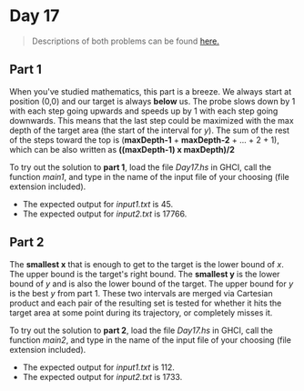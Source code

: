 ﻿# Day 17
>Descriptions of both problems can be found [here.](https://adventofcode.com/2021/day/17)

## Part 1

When you've studied mathematics, this part is a breeze. We always start at position (0,0) and our target is always **below** us. The probe slows down by 1 with each step going upwards and speeds up by 1 with each step going downwards. This means that the last step could be maximized with the max depth of the target area (the start of the interval for *y*). The sum of the rest of the steps toward the top is (**maxDepth-1** + **maxDepth-2** + ... + 2 + 1),  which can be also written as **((maxDepth-1) x maxDepth)/2**

To try out the solution to **part 1**, load the file *Day17.hs* in GHCI, call the function *main1*, and type in the name of the input file of your choosing (file extension included). 
* The expected output for *input1.txt* is 45.
* The expected output for *input2.txt* is 17766.

## Part 2

The **smallest x** that is enough to get to the target is the lower bound of *x*. The upper bound is the target's right bound. The **smallest y** is the lower bound of *y* and is also the lower bound of the target. The upper bound for *y* is the best *y* from part 1. These two intervals are merged via Cartesian product and each pair of the resulting set is tested for whether it hits the target area at some point during its trajectory, or completely misses it.

To try out the solution to **part 2**, load the file *Day17.hs* in GHCI, call the function *main2*, and type in the name of the input file of your choosing (file extension included). 
* The expected output for *input1.txt* is 112.
* The expected output for *input2.txt* is 1733.
